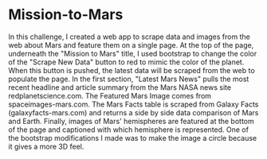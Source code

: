 # Mission-to-Mars
In this challenge, I created a web app to scrape data and images from the web about Mars and feature them on a single page. At the top of the page, underneath the "Mission to Mars" title, I used bootstrap to change the color of the "Scrape New Data" button to red to mimic the color of the planet. When this button is pushed, the latest data will be scraped from the web to populate the page. In the first section, "Latest Mars News" pulls the most recent headline and article summary from the Mars NASA news site redplanetscience.com. The Featured Mars Image comes from spaceimages-mars.com. The Mars Facts table is scraped from Galaxy Facts (galaxyfacts-mars.com) and returns a side by side data comparison of Mars and Earth. Finally, images of Mars' hemispheres are featured at the bottom of the page and captioned with which hemisphere is represented. One of the bootstrap modifications I made was to make the image a circle because it gives a more 3D feel.